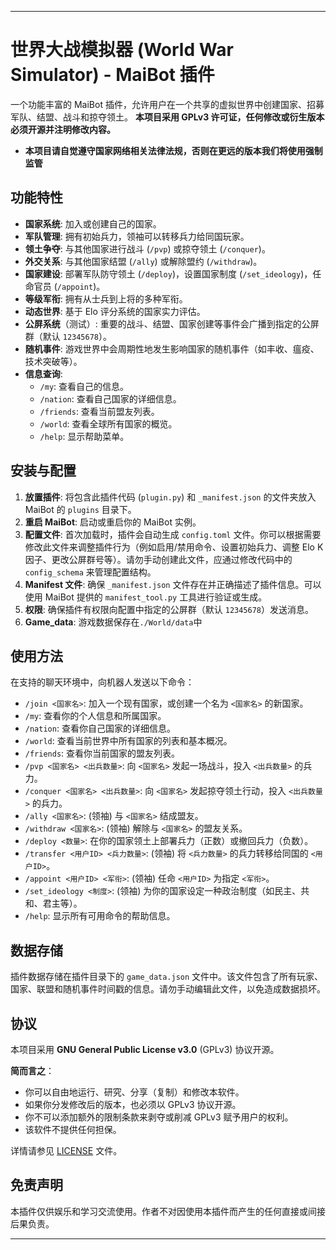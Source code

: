 ---

# 世界大战模拟器 (World War Simulator) - MaiBot 插件

一个功能丰富的 MaiBot 插件，允许用户在一个共享的虚拟世界中创建国家、招募军队、结盟、战斗和掠夺领土。
**本项目采用 GPLv3 许可证，任何修改或衍生版本必须开源并注明修改内容。**

*   **本项目请自觉遵守国家网络相关法律法规，否则在更远的版本我们将使用强制监管**
## 功能特性

*   **国家系统**: 加入或创建自己的国家。
*   **军队管理**: 拥有初始兵力，领袖可以转移兵力给同国玩家。
*   **领土争夺**: 与其他国家进行战斗 (`/pvp`) 或掠夺领土 (`/conquer`)。
*   **外交关系**: 与其他国家结盟 (`/ally`) 或解除盟约 (`/withdraw`)。
*   **国家建设**: 部署军队防守领土 (`/deploy`)，设置国家制度 (`/set_ideology`)，任命官员 (`/appoint`)。
*   **等级军衔**: 拥有从士兵到上将的多种军衔。
*   **动态世界**: 基于 Elo 评分系统的国家实力评估。
*   **公屏系统**（测试）: 重要的战斗、结盟、国家创建等事件会广播到指定的公屏群（默认 `12345678`）。
*   **随机事件**: 游戏世界中会周期性地发生影响国家的随机事件（如丰收、瘟疫、技术突破等）。
*   **信息查询**:
    *   `/my`: 查看自己的信息。
    *   `/nation`: 查看自己国家的详细信息。
    *   `/friends`: 查看当前盟友列表。
    *   `/world`: 查看全球所有国家的概览。
    *   `/help`: 显示帮助菜单。

## 安装与配置

1.  **放置插件**: 将包含此插件代码 (`plugin.py`) 和 `_manifest.json` 的文件夹放入 MaiBot 的 `plugins` 目录下。
2.  **重启 MaiBot**: 启动或重启你的 MaiBot 实例。
3.  **配置文件**: 首次加载时，插件会自动生成 `config.toml` 文件。你可以根据需要修改此文件来调整插件行为（例如启用/禁用命令、设置初始兵力、调整 Elo K 因子、更改公屏群号等）。请勿手动创建此文件，应通过修改代码中的 `config_schema` 来管理配置结构。
4.  **Manifest 文件**: 确保 `_manifest.json` 文件存在并正确描述了插件信息。可以使用 MaiBot 提供的 `manifest_tool.py` 工具进行验证或生成。
5.  **权限**: 确保插件有权限向配置中指定的公屏群（默认 `12345678`）发送消息。
6.  **Game_data**: 游戏数据保存在`./World/data`中

## 使用方法

在支持的聊天环境中，向机器人发送以下命令：

*   `/join <国家名>`: 加入一个现有国家，或创建一个名为 `<国家名>` 的新国家。
*   `/my`: 查看你的个人信息和所属国家。
*   `/nation`: 查看你自己国家的详细信息。
*   `/world`: 查看当前世界中所有国家的列表和基本概况。
*   `/friends`: 查看你当前国家的盟友列表。
*   `/pvp <国家名> <出兵数量>`: 向 `<国家名>` 发起一场战斗，投入 `<出兵数量>` 的兵力。
*   `/conquer <国家名> <出兵数量>`: 向 `<国家名>` 发起掠夺领土行动，投入 `<出兵数量>` 的兵力。
*   `/ally <国家名>`: (领袖) 与 `<国家名>` 结成盟友。
*   `/withdraw <国家名>`: (领袖) 解除与 `<国家名>` 的盟友关系。
*   `/deploy <数量>`: 在你的国家领土上部署兵力（正数）或撤回兵力（负数）。
*   `/transfer <用户ID> <兵力数量>`: (领袖) 将 `<兵力数量>` 的兵力转移给同国的 `<用户ID>`。
*   `/appoint <用户ID> <军衔>`: (领袖) 任命 `<用户ID>` 为指定 `<军衔>`。
*   `/set_ideology <制度>`: (领袖) 为你的国家设定一种政治制度（如民主、共和、君主等）。
*   `/help`: 显示所有可用命令的帮助信息。

## 数据存储

插件数据存储在插件目录下的 `game_data.json` 文件中。该文件包含了所有玩家、国家、联盟和随机事件时间戳的信息。请勿手动编辑此文件，以免造成数据损坏。

## 协议

本项目采用 **GNU General Public License v3.0** (GPLv3) 协议开源。

**简而言之**：
*   你可以自由地运行、研究、分享（复制）和修改本软件。
*   如果你分发修改后的版本，也必须以 GPLv3 协议开源。
*   你不可以添加额外的限制条款来剥夺或削减 GPLv3 赋予用户的权利。
*   该软件不提供任何担保。

详情请参见 [LICENSE](LICENSE) 文件。

## 免责声明

本插件仅供娱乐和学习交流使用。作者不对因使用本插件而产生的任何直接或间接后果负责。

---